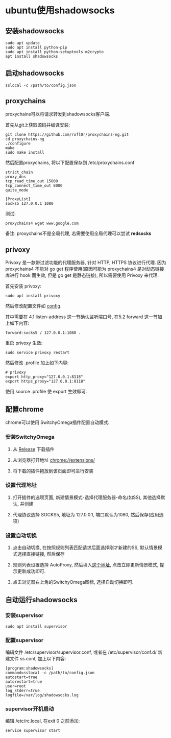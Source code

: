 # ubuntu使用shadowsocks

## 安装shadowsocks ##

```
sudo apt update
sudo apt install python-pip
sudo apt install python-setuptools m2crypto
apt install shadowsocks
```

## 启动shadowsocks ##

```
sslocal -c /path/to/config.json
```

## proxychains ##

proxychains可以将请求转发到shadowsocks客户端.

首先从git上获取源码并编译安装:

```
git clone https://github.com/rofl0r/proxychains-ng.git
cd proxychains-ng
./configure
make
sudo make install
```

然后配置proxychains, 将以下配置保存到 /etc/proxychains.conf

```
strict_chain
proxy_dns
tcp_read_time_out 15000
tcp_connect_time_out 8000
quite_mode

[ProxyList]
socks5 127.0.0.1 1080
```

测试:

```
proxychains4 wget www.google.com
```

备注: proxychains不是全局代理, 若需要使用全局代理可以尝试 **redsocks**

## privoxy ##

Privoxy 是一款带过滤功能的代理服务器, 针对 HTTP, HTTPS 协议进行代理. 因为 proxychains4 不能对 go get 程序使用(原因可能为 proxychains4 是对动态链接库进行 hook 而生效, 但是 go get 是静态链接), 所以需要使用 Privoxy 来代理. 

首先安装 privoxy:

```
sudo apt install privoxy
```

然后修改配置文件如 [config](./privoxy/config).

其中需要在 4.1 listen-address 这一节确认监听端口号, 在5.2 forward 这一节加上如下内容:

```
forward-socks5 / 127.0.0.1:1080 .
```

重启 privoxy 生效:

```
sudo service privoxy restart
```

然后修改 .profile 加上如下内容:

```
# privoxy
export http_proxy="127.0.0.1:8118"
export https_proxy="127.0.0.1:8118"
```

使用 source .profile 使 export 生效即可.


## 配置chrome ##

chrome可以使用 SwitchyOmega插件配置自动模式.

### 安装SwitchyOmega ###

1. 从 [Release](https://github.com/FelisCatus/SwitchyOmega/releases/) 下载插件

2. 从浏览器打开地址 [chrome://extensions/](chrome://extensions/)

3. 将下载的插件拖放到该页面即可进行安装

### 设置代理地址 ###

1. 打开插件的选项页面, 新建情景模式-选择代理服务器-命名(如SS), 其他选择默认, 并创建

2. 代理协议选择 SOCKS5, 地址为 127.0.0.1, 端口默认为1080, 然后保存(应用选项)

### 设置自动切换 ###

1. 点击自动切换, 在按照规则列表匹配请求后面选择刚才新建的SS, 默认情景模式选择直接链接, 然后保存

2. 规则列表设置选择 AutoProxy, 然后填入[这个地址](https://raw.githubusercontent.com/gfwlist/gfwlist/master/gfwlist.txt), 点击立即更新情景模式, 提示更新成功即可.

3. 点击浏览器右上角的SwitchyOmega图标, 选择自动切换即可.

## 自动运行shadowsocks ##

### 安装supervisor ###

```
sudo apt install supervisor
```

### 配置supervisor ###

编辑文件 /etc/supervisor/supervisor.conf, 或者在 /etc/supervisor/conf.d/ 新建文件 ss.conf, 加上以下内容:

```
[program:shadowsocks]
command=sslocal -c /path/to/config.json
autostart=true
autorestart=true
user=root
log_stderr=true
logfile=/var/log/shadowsocks.log
```

### supervisor开机启动 ###

编辑 /etc/rc.local, 在exit 0 之前添加:

```
service supervisor start
```
